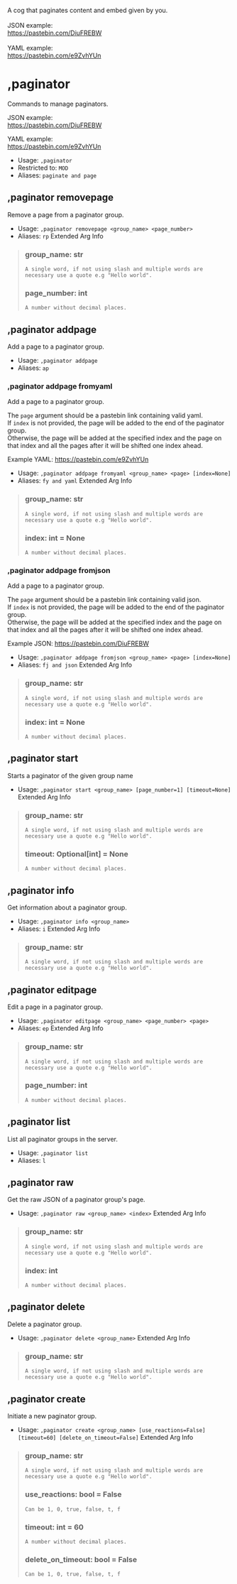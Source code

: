 A cog that paginates content and embed given by you.<br/><br/>JSON example:<br/>    https://pastebin.com/DiuFREBW<br/>    <br/>YAML example:<br/>    https://pastebin.com/e9ZvhYUn

# ,paginator
Commands to manage paginators.<br/>

JSON example:<br/>
    https://pastebin.com/DiuFREBW<br/>

YAML example:<br/>
    https://pastebin.com/e9ZvhYUn<br/>
 - Usage: `,paginator`
 - Restricted to: `MOD`
 - Aliases: `paginate and page`
## ,paginator removepage
Remove a page from a paginator group.<br/>
 - Usage: `,paginator removepage <group_name> <page_number>`
 - Aliases: `rp`
Extended Arg Info
> ### group_name: str
> ```
> A single word, if not using slash and multiple words are necessary use a quote e.g "Hello world".
> ```
> ### page_number: int
> ```
> A number without decimal places.
> ```
## ,paginator addpage
Add a page to a paginator group.<br/>
 - Usage: `,paginator addpage`
 - Aliases: `ap`
### ,paginator addpage fromyaml
Add a page to a paginator group.<br/>

The `page` argument should be a pastebin link containing valid yaml.<br/>
If `index` is not provided, the page will be added to the end of the paginator group.<br/>
Otherwise, the page will be added at the specified index and the page on that index and all the pages after it will be shifted one index ahead.<br/>


Example YAML: https://pastebin.com/e9ZvhYUn<br/>
 - Usage: `,paginator addpage fromyaml <group_name> <page> [index=None]`
 - Aliases: `fy and yaml`
Extended Arg Info
> ### group_name: str
> ```
> A single word, if not using slash and multiple words are necessary use a quote e.g "Hello world".
> ```
> ### index: int = None
> ```
> A number without decimal places.
> ```
### ,paginator addpage fromjson
Add a page to a paginator group.<br/>

The `page` argument should be a pastebin link containing valid json.<br/>
If `index` is not provided, the page will be added to the end of the paginator group.<br/>
Otherwise, the page will be added at the specified index and the page on that index and all the pages after it will be shifted one index ahead.<br/>

Example JSON: https://pastebin.com/DiuFREBW<br/>
 - Usage: `,paginator addpage fromjson <group_name> <page> [index=None]`
 - Aliases: `fj and json`
Extended Arg Info
> ### group_name: str
> ```
> A single word, if not using slash and multiple words are necessary use a quote e.g "Hello world".
> ```
> ### index: int = None
> ```
> A number without decimal places.
> ```
## ,paginator start
Starts a paginator of the given group name<br/>
 - Usage: `,paginator start <group_name> [page_number=1] [timeout=None]`
Extended Arg Info
> ### group_name: str
> ```
> A single word, if not using slash and multiple words are necessary use a quote e.g "Hello world".
> ```
> ### timeout: Optional[int] = None
> ```
> A number without decimal places.
> ```
## ,paginator info
Get information about a paginator group.<br/>
 - Usage: `,paginator info <group_name>`
 - Aliases: `i`
Extended Arg Info
> ### group_name: str
> ```
> A single word, if not using slash and multiple words are necessary use a quote e.g "Hello world".
> ```
## ,paginator editpage
Edit a page in a paginator group.<br/>
 - Usage: `,paginator editpage <group_name> <page_number> <page>`
 - Aliases: `ep`
Extended Arg Info
> ### group_name: str
> ```
> A single word, if not using slash and multiple words are necessary use a quote e.g "Hello world".
> ```
> ### page_number: int
> ```
> A number without decimal places.
> ```
## ,paginator list
List all paginator groups in the server.<br/>
 - Usage: `,paginator list`
 - Aliases: `l`
## ,paginator raw
Get the raw JSON of a paginator group's page.<br/>
 - Usage: `,paginator raw <group_name> <index>`
Extended Arg Info
> ### group_name: str
> ```
> A single word, if not using slash and multiple words are necessary use a quote e.g "Hello world".
> ```
> ### index: int
> ```
> A number without decimal places.
> ```
## ,paginator delete
Delete a paginator group.<br/>
 - Usage: `,paginator delete <group_name>`
Extended Arg Info
> ### group_name: str
> ```
> A single word, if not using slash and multiple words are necessary use a quote e.g "Hello world".
> ```
## ,paginator create
Initiate a new paginator group.<br/>
 - Usage: `,paginator create <group_name> [use_reactions=False] [timeout=60] [delete_on_timeout=False]`
Extended Arg Info
> ### group_name: str
> ```
> A single word, if not using slash and multiple words are necessary use a quote e.g "Hello world".
> ```
> ### use_reactions: bool = False
> ```
> Can be 1, 0, true, false, t, f
> ```
> ### timeout: int = 60
> ```
> A number without decimal places.
> ```
> ### delete_on_timeout: bool = False
> ```
> Can be 1, 0, true, false, t, f
> ```
